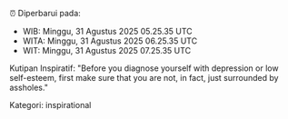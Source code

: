 ⏰ Diperbarui pada:
- WIB: Minggu, 31 Agustus 2025 05.25.35 UTC
- WITA: Minggu, 31 Agustus 2025 06.25.35 UTC
- WIT: Minggu, 31 Agustus 2025 07.25.35 UTC

Kutipan Inspiratif:
"Before you diagnose yourself with depression or low self-esteem, first make sure that you are not, in fact, just surrounded by assholes."


Kategori: inspirational

